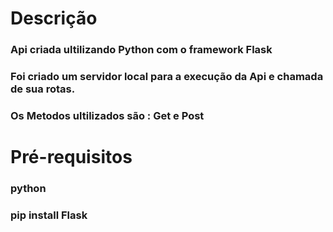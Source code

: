 
# Descrição

### Api criada ultilizando Python com o framework Flask ###
### Foi criado um servidor local para a execução da Api e chamada de sua rotas.
### Os Metodos ultilizados são : Get e Post

# Pré-requisitos
### python
### pip install Flask
